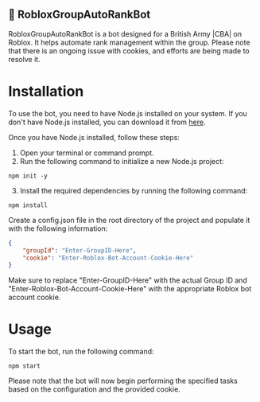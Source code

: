 ## 🤖 RobloxGroupAutoRankBot
RobloxGroupAutoRankBot is a bot designed for a British Army |CBA| on Roblox. It helps automate rank management within the group. Please note that there is an ongoing issue with cookies, and efforts are being made to resolve it.

# Installation
To use the bot, you need to have Node.js installed on your system. If you don't have Node.js installed, you can download it from [here](https://nodejs.org/en/download).

Once you have Node.js installed, follow these steps:

1. Open your terminal or command prompt.
2. Run the following command to initialize a new Node.js project:

```
npm init -y
```
3. Install the required dependencies by running the following command:
```
npm install
```
Create a config.json file in the root directory of the project and populate it with the following information:
```json
{
    "groupId": "Enter-GroupID-Here",
    "cookie": "Enter-Roblox-Bot-Account-Cookie-Here"
}
```

Make sure to replace "Enter-GroupID-Here" with the actual Group ID and "Enter-Roblox-Bot-Account-Cookie-Here" with the appropriate Roblox bot account cookie.

# Usage
To start the bot, run the following command:
```
npm start
```

Please note that the bot will now begin performing the specified tasks based on the configuration and the provided cookie.